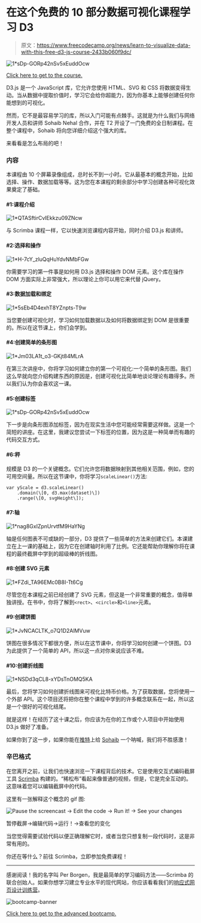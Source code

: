 # 在这个免费的 10 部分数据可视化课程学习 D3

> 原文：<https://www.freecodecamp.org/news/learn-to-visualize-data-with-this-free-d3-js-course-2433b060f9dc/>

![1*sDp-GORp42nSv5xEuddOcw](img/23df57a19bde3bc294e682a0cd374562.png)

[Click here to get to the course.](https://scrimba.com/g/gd3js?utm_source=freecodecamp.org&utm_medium=referral&utm_campaign=gd3js_launch_article)

D3.js 是一个 JavaScript 库，它允许您使用 HTML、SVG 和 CSS 将数据变得生动。当从数据中提取价值时，学习它会给你超能力，因为你基本上能够创建任何你能想到的可视化。

然而，它不是最容易学习的库，所以入门可能有点棘手。这就是为什么我们与网络开发人员和讲师 Sohaib Nehal 合作，并在 T2 开设了一门免费的全日制课程。在整个课程中，Sohaib 将向您详细介绍这个强大的库。

来看看是怎么布局的吧！

### 内容

本课程由 10 个屏幕录像组成，总时长不到一小时。它从最基本的概念开始，比如选择、操作、数据加载等等。这为您在本课程的剩余部分中学习创建各种可视化效果奠定了基础。

#### #1:课程介绍

![1*QTASftirCvIEkkzu09ZNcw](img/4942b448062266da2abedcac95d90723.png)

与 Scrimba 课程一样，它以快速浏览课程内容开始，同时介绍 D3.js 和讲师。

#### #2:选择和操作

![1*H-7cY_zluQqHuYdvNMbFGw](img/ae916b299b5c183790b6866dc42dda66.png)

你需要学习的第一件事是如何用 D3.js 选择和操作 DOM 元素。这个库在操作 DOM 方面实际上非常强大，所以理论上你可以用它来代替 jQuery。

#### #3:数据加载和绑定

![1*5sEb4D4exhT8YZnpts-T9w](img/93a005158a9c2a0eb5ae030c17e35528.png)

当您要创建可视化时，学习如何加载数据以及如何将数据绑定到 DOM 是很重要的。所以在这节课上，你们会学到。

#### #4:创建简单的条形图

![1*Jm03LA1t_o3-GKjt84MLrA](img/e1825bfc9154ccbbd245988af001a2b6.png)

在第三次讲座中，你将学习如何建立你的第一个可视化:一个简单的条形图。我们这么早就向您介绍构建东西的原因是，创建可视化比简单地谈论理论有趣得多。所以我们认为你会喜欢这一课。

#### #5:创建标签

![1*sDp-GORp42nSv5xEuddOcw](img/23df57a19bde3bc294e682a0cd374562.png)

下一步是向条形图添加标签，因为在现实生活中您可能经常需要这样做。这是一个简短的讲座。在这里，我建议您尝试一下标签的位置，因为这是一种简单而有趣的代码交互方式。

#### #6:秤

规模是 D3 的一个关键概念。它们允许您将数据映射到其他相关范围，例如，您的可用空间量。所以在这节课中，你将学习`scaleLinear()`方法:

```
var yScale = d3.scaleLinear()  
    .domain(\[0, d3.max(dataset)\])  
    .range(\[0, svgHeight\]); 
```

#### #7:轴

![1*nag8GxIZpnUrvtfM9HaYNg](img/f994c925e509a67627ba84131dfa0e38.png)

轴是任何图表不可或缺的一部分，D3 提供了一些简单的方法来创建它们。本课建立在上一课的基础上，因为它在创建轴时利用了比例。它还能帮助你理解你将在课程的最终截屏中学到的超级棒的折线图。

#### #8:创建 SVG 元素

![1*FZdi_TA96EMc0B8I-Tt6Cg](img/c501d28eef36d450d15e7806dba0dfe0.png)

尽管您在本课程之前已经创建了 SVG 元素，但这是一个非常重要的概念，值得单独讲授。在书中，你将了解到`<rect>`、`<circle>`和`<line>`元素。

#### #9:创建饼图

![1*JvNCACLTK_o7Q1D2AlMVuw](img/203b70e22c68a9330732cf7ea21ecefe.png)

饼图在很多情况下都很方便，所以在这节课中，你将学习如何创建一个饼图。D3 为此提供了一个简单的 API，所以这一点对你来说应该不难。

#### #10:创建折线图

![1*NSDd3qCL8-xYDsTnOMQ5KA](img/270c8aab704bd4bf024b51e608049c71.png)

最后，您将学习如何创建折线图来可视化比特币价格。为了获取数据，您将使用一个外部 API。这个项目还将把你在整个课程中学到的许多概念联系在一起，所以这是一个很好的可视化结尾。

就是这样！在经历了这十课之后，你应该为在你的工作或个人项目中开始使用 D3.js 做好了准备。

如果你到了这一步，如果你能在[推特](https://twitter.com/Sohaib_Nehal)上给 [Sohaib](https://medium.com/u/4f68c487d7cf) 一个呐喊，我们将不胜感激！

### 辛巴格式

在您离开之前，让我们也快速浏览一下课程背后的技术。它是使用交互式编码截屏工具 [Scrimba](http://scrimba.com) 构建的。“稀松布”看起来像普通的视频，但是，它是完全互动的。这意味着您可以编辑截屏中的代码。

这里有一张解释这个概念的 gif 图:

![Pause the screencast → Edit the code → Run it! → See your changes](img/4d9be34db1b66ad99715f5013877388c.png)

暂停截屏→编辑代码→运行！→查看您的变化

当您觉得需要试验代码以便正确理解它时，或者当您只想复制一段代码时，这是非常有用的。

你还在等什么？前往 Scrimba，立即参加免费课程！

* * *

感谢阅读！我的名字叫 Per Borgen，我是最简单的学习编码方法——Scrimba 的联合创始人。如果你想学习建立专业水平的现代网站，你应该看看我们的[响应式网页设计训练营](https://scrimba.com/g/gresponsive?utm_source=freecodecamp.org&utm_medium=referral&utm_campaign=gd3js_launch_article)。

![bootcamp-banner](img/d73d65bd22f73ba9a8d9d2e0e8942cf3.png)

[Click here to get to the advanced bootcamp.](https://scrimba.com/g/gresponsive?utm_source=freecodecamp.org&utm_medium=referral&utm_campaign=gd3js_launch_article)